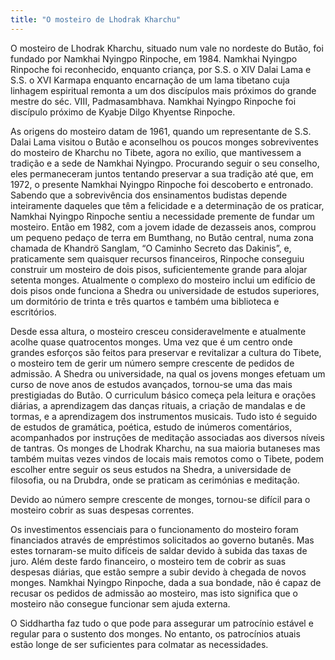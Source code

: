 ```yaml
---
title: "O mosteiro de Lhodrak Kharchu"
---
```


O mosteiro de Lhodrak Kharchu, situado num vale no nordeste do Butão, foi fundado por Namkhai Nyingpo Rinpoche, em 1984. Namkhai Nyingpo Rinpoche foi reconhecido, enquanto criança, por S.S. o XIV Dalai Lama e S.S. o XVI Karmapa enquanto encarnação de um lama tibetano cuja linhagem espiritual remonta a um dos discípulos mais próximos do grande mestre do séc. VIII, Padmasambhava. Namkhai Nyingpo Rinpoche foi discípulo próximo de Kyabje Dilgo Khyentse Rinpoche. 

As origens do mosteiro datam de 1961, quando um representante de S.S. Dalai Lama visitou o Butão e aconselhou os poucos monges sobreviventes do mosteiro de Kharchu no Tibete, agora no exílio, que mantivessem a tradição e a sede de Namkhai Nyingpo. Procurando seguir o seu conselho, eles permaneceram juntos tentando preservar a sua tradição até que, em 1972, o presente Namkhai Nyingpo Rinpoche foi descoberto e entronado. Sabendo que a sobrevivência dos ensinamentos budistas depende inteiramente daqueles que têm a felicidade e a determinação de os praticar, Namkhai Nyingpo Rinpoche sentiu a necessidade premente de fundar um mosteiro. Então em 1982, com a jovem idade de dezasseis anos, comprou um pequeno pedaço de terra em Bumthang, no Butão central, numa zona chamada de Khandrö Sanglam, “O Caminho Secreto das Dakinis”, e, praticamente sem quaisquer recursos financeiros, Rinpoche conseguiu construir um mosteiro de dois pisos, suficientemente grande para alojar setenta monges. Atualmente o complexo do mosteiro inclui um edifício de dois pisos onde funciona a Shedra ou universidade de estudos superiores, um dormitório de trinta e três quartos e também uma biblioteca e escritórios. 

Desde essa altura, o mosteiro cresceu consideravelmente e atualmente acolhe quase quatrocentos monges. Uma vez que é um centro onde grandes esforços são feitos para preservar e revitalizar a cultura do Tibete, o mosteiro tem de gerir um número sempre crescente de pedidos de admissão. A Shedra ou universidade, na qual os jovens monges efetuam um curso de nove anos de estudos avançados, tornou-se uma das mais prestigiadas do Butão. O curriculum básico começa pela leitura e orações diárias, a aprendizagem das danças rituais, a criação de mandalas e de tormas, e a aprendizagem dos instrumentos musicais. Tudo isto é seguido de estudos de gramática, poética, estudo de inúmeros comentários, acompanhados por instruções de meditação associadas aos diversos níveis de tantras. Os monges de Lhodrak Kharchu, na sua maioria butaneses mas também muitas vezes vindos de locais mais remotos como o Tibete, podem escolher entre seguir os seus estudos na Shedra, a universidade de filosofia, ou na Drubdra, onde se praticam as cerimónias e meditação. 

Devido ao número sempre crescente de monges, tornou-se difícil para o mosteiro cobrir as suas despesas correntes. 

Os investimentos essenciais para o funcionamento do mosteiro foram financiados através de empréstimos solicitados ao governo butanês. Mas estes tornaram-se muito difíceis de saldar devido à subida das taxas de juro. Além deste fardo financeiro, o mosteiro tem de cobrir as suas despesas diárias, que estão sempre a subir devido à chegada de novos monges. Namkhai Nyingpo Rinpoche, dada a sua bondade, não é capaz de recusar os pedidos de admissão ao mosteiro, mas isto significa que o mosteiro não consegue funcionar sem ajuda externa. 

O Siddhartha faz tudo o que pode para assegurar um patrocínio estável e regular para o sustento dos monges. No entanto, os patrocínios atuais estão longe de ser suficientes para colmatar as necessidades. 
